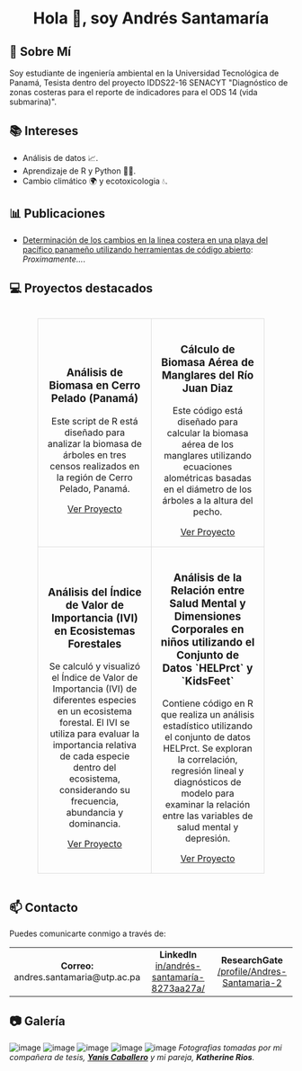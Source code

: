 <div align="center">
  <h1> Hola 👋, soy Andrés Santamaría </h1>
  <ul>
</div>

## 🌱 Sobre Mí
Soy estudiante de ingeniería ambiental en la Universidad Tecnológica de Panamá, Tesista dentro del proyecto IDDS22-16 SENACYT "Diagnóstico de zonas costeras para el reporte de indicadores para el ODS 14 (vida submarina)".

## 📚 Intereses
- Análisis de datos 📈.
- Aprendizaje de R y Python 👨‍💻.
- Cambio climático 🌍 y ecotoxicologia 💧.

## 📊 Publicaciones
- [Determinación de los cambios en la linea costera en una playa del pacífico panameño utilizando herramientas de código abierto](https://github.com/AndresRogelio/ODSAS): *Proximamente...*.

## 💻 Proyectos destacados

<div style="display: flex; justify-content: center;">
  <table style="border-collapse: collapse; width: 80%; text-align: center;">
    <tr>
      <td style="border: 1px solid #ddd; padding: 16px;">
        <div style="text-align: center;">
          <h3>Análisis de Biomasa en Cerro Pelado (Panamá)</h3>
          <p>Este script de R está diseñado para analizar la biomasa de árboles en tres censos realizados en la región de Cerro Pelado, Panamá.</p>
          <a href="https://github.com/AndresRogelio/biomasapelado">Ver Proyecto</a>
        </div>
      </td>
      <td style="border: 1px solid #ddd; padding: 16px;">
        <div style="text-align: center;">
          <h3>Cálculo de Biomasa Aérea de Manglares del Río Juan Diaz</h3>
          <p>Este código está diseñado para calcular la biomasa aérea de los manglares utilizando ecuaciones alométricas basadas en el diámetro de los árboles a la altura del pecho.</p>
          <a href="https://github.com/AndresRogelio/AGB_manglar">Ver Proyecto</a>
        </div>
      </td>
    </tr>
    <tr>
      <td style="border: 1px solid #ddd; padding: 16px;">
        <div style="text-align: center;">
          <h3>Análisis del Índice de Valor de Importancia (IVI) en Ecosistemas Forestales</h3>
          <p>Se calculó y visualizó el Índice de Valor de Importancia (IVI) de diferentes especies en un ecosistema forestal. El IVI se utiliza para evaluar la importancia relativa de cada especie dentro del ecosistema, considerando su frecuencia, abundancia y dominancia.</p>
          <a href="https://github.com/AndresRogelio/IVI">Ver Proyecto</a>
        </div>
      </td>
      <td style="border: 1px solid #ddd; padding: 16px;">
        <div style="text-align: center;">
          <h3>Análisis de la Relación entre Salud Mental y Dimensiones Corporales en niños utilizando el Conjunto de Datos `HELPrct` y `KidsFeet`</h3>
          <p>Contiene código en R que realiza un análisis estadístico utilizando el conjunto de datos HELPrct. Se exploran la correlación, regresión lineal y diagnósticos de modelo para examinar la relación entre las variables de salud mental y depresión.</p>
          <a href="https://github.com/AndresRogelio/ttest">Ver Proyecto</a>
        </div>
      </td>
    </tr>
  </table>
</div>

## 📫 Contacto
Puedes comunicarte conmigo a través de:
<table style="width: 100%; border-collapse: collapse;">
    <tr>
        <td style="border: none; text-align: center;">
            <strong>Correo:</strong><br>
            andres.santamaria@utp.ac.pa
        </td>
        <td style="border: none; text-align: center;">
            <strong>LinkedIn</strong><br>
            <a href="https://www.linkedin.com/in/andrés-santamaría-8273aa27a/" target="_blank">in/andrés-santamaría-8273aa27a/</a>
        </td>
        <td style="border: none; text-align: center;">
            <strong>ResearchGate</strong><br>
            <a href="https://www.researchgate.net/profile/Andres-Santamaria-" target="_blank">/profile/Andres-Santamaria-2</a>
        </td>
    </tr>
</table>

## 📷 Galería
![image](https://github.com/user-attachments/assets/52e7cda3-a8a6-47fd-9c06-82e62e6504ae)
![image](https://github.com/user-attachments/assets/634c561b-d39b-4685-b4cd-ce7c00834897)
![image](https://github.com/user-attachments/assets/48406162-4632-4983-9208-c8ac6a637c7c)
![image](https://github.com/user-attachments/assets/8ad5a7ae-ff6c-4b17-aaad-f74429193da0)
![image](https://github.com/user-attachments/assets/7bd75b4d-4d70-4d92-a696-8942221c8f30)
*Fotografias tomadas por mi compañera de tesis, **[Yanis Caballero](https://github.com/Yanis0505)** y mi pareja, **Katherine Rios**.*






